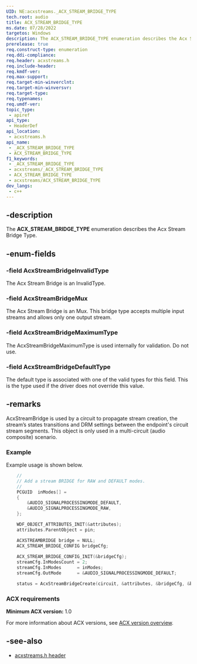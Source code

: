 ```yaml
---
UID: NE:acxstreams._ACX_STREAM_BRIDGE_TYPE
tech.root: audio
title: ACX_STREAM_BRIDGE_TYPE
ms.date: 07/28/2022
targetos: Windows
description: The ACX_STREAM_BRIDGE_TYPE enumeration describes the Acx Stream Bridge Type.
prerelease: true
req.construct-type: enumeration
req.ddi-compliance: 
req.header: acxstreams.h
req.include-header: 
req.kmdf-ver: 
req.max-support: 
req.target-min-winverclnt: 
req.target-min-winversvr: 
req.target-type: 
req.typenames: 
req.umdf-ver: 
topic_type:
 - apiref
api_type:
 - HeaderDef
api_location:
 - acxstreams.h
api_name:
 - _ACX_STREAM_BRIDGE_TYPE
 - ACX_STREAM_BRIDGE_TYPE
f1_keywords:
 - _ACX_STREAM_BRIDGE_TYPE
 - acxstreams/_ACX_STREAM_BRIDGE_TYPE
 - ACX_STREAM_BRIDGE_TYPE
 - acxstreams/ACX_STREAM_BRIDGE_TYPE
dev_langs:
 - c++
---
```


## -description

The **ACX_STREAM_BRIDGE_TYPE** enumeration describes the Acx Stream Bridge Type.

## -enum-fields

### -field AcxStreamBridgeInvalidType

The Acx Stream Bridge is an InvalidType.

### -field AcxStreamBridgeMux

The Acx Stream Bridge is an Mux. This bridge type accepts multiple input streams and allows only one output stream.

### -field AcxStreamBridgeMaximumType

The AcxStreamBridgeMaximumType is used internally for validation. Do not use.

### -field AcxStreamBridgeDefaultType

The default type is associated with one of the valid types for this field. This is the type used if the driver does not override this value.

## -remarks

AcxStreamBridge is used by a circuit to propagate stream creation, the stream’s states transitions and DRM settings between the endpoint's circuit stream segments. This object is only used in a multi-circuit (audio composite) scenario.

### Example

Example usage is shown below.

```cpp
    //
    // Add a stream BRIDGE for RAW and DEFAULT modes.
    //
    PCGUID  inModes[] = 
    {
        &AUDIO_SIGNALPROCESSINGMODE_DEFAULT, 
        &AUDIO_SIGNALPROCESSINGMODE_RAW,
    };

    WDF_OBJECT_ATTRIBUTES_INIT(&attributes);
    attributes.ParentObject = pin;

    ACXSTREAMBRIDGE bridge = NULL;
    ACX_STREAM_BRIDGE_CONFIG bridgeCfg;
 
    ACX_STREAM_BRIDGE_CONFIG_INIT(&bridgeCfg);
    streamCfg.InModesCount = 2;
    streamCfg.InModes      = inModes; 
    streamCfg.OutMode      = &AUDIO_SIGNALPROCESSINGMODE_DEFAULT;

    status = AcxStreamBridgeCreate(circuit, &attributes, &bridgeCfg, &bridge);
```


### ACX requirements

**Minimum ACX version:** 1.0

For more information about ACX versions, see [ACX version overview](/windows-hardware/drivers/audio/acx-version-overview).

## -see-also

- [acxstreams.h header](index.md)
